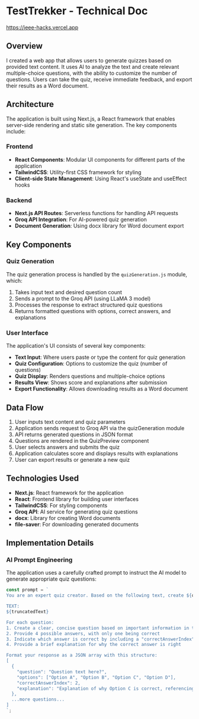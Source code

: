 # TestTrekker - Technical Doc

https://ieee-hacks.vercel.app

## Overview

I created a web app that allows users to generate quizzes based on provided text content. It uses AI to analyze the text and create relevant multiple-choice questions, with the ability to customize the number of questions. Users can take the quiz, receive immediate feedback, and export their results as a Word document.

## Architecture

The application is built using Next.js, a React framework that enables server-side rendering and static site generation. The key components include:

### Frontend

- **React Components**: Modular UI components for different parts of the application
- **TailwindCSS**: Utility-first CSS framework for styling
- **Client-side State Management**: Using React's useState and useEffect hooks

### Backend

- **Next.js API Routes**: Serverless functions for handling API requests
- **Groq API Integration**: For AI-powered quiz generation
- **Document Generation**: Using docx library for Word document export

## Key Components

### Quiz Generation

The quiz generation process is handled by the `quizGeneration.js` module, which:

1. Takes input text and desired question count
2. Sends a prompt to the Groq API (using LLaMA 3 model)
3. Processes the response to extract structured quiz questions
4. Returns formatted questions with options, correct answers, and explanations

### User Interface

The application's UI consists of several key components:

- **Text Input**: Where users paste or type the content for quiz generation
- **Quiz Configuration**: Options to customize the quiz (number of questions)
- **Quiz Display**: Renders questions and multiple-choice options
- **Results View**: Shows score and explanations after submission
- **Export Functionality**: Allows downloading results as a Word document

## Data Flow

1. User inputs text content and quiz parameters
2. Application sends request to Groq API via the quizGeneration module
3. API returns generated questions in JSON format
4. Questions are rendered in the QuizPreview component
5. User selects answers and submits the quiz
6. Application calculates score and displays results with explanations
7. User can export results or generate a new quiz

## Technologies Used

- **Next.js**: React framework for the application
- **React**: Frontend library for building user interfaces
- **TailwindCSS**: For styling components
- **Groq API**: AI service for generating quiz questions
- **docx**: Library for creating Word documents
- **file-saver**: For downloading generated documents

## Implementation Details

### AI Prompt Engineering

The application uses a carefully crafted prompt to instruct the AI model to generate appropriate quiz questions:

```javascript
const prompt = `
You are an expert quiz creator. Based on the following text, create ${questionCount} multiple-choice questions.

TEXT:
${truncatedText}

For each question:
1. Create a clear, concise question based on important information in the text
2. Provide 4 possible answers, with only one being correct
3. Indicate which answer is correct by including a "correctAnswerIndex" field
4. Provide a brief explanation for why the correct answer is right

Format your response as a JSON array with this structure:
[
  {
    "question": "Question text here?",
    "options": ["Option A", "Option B", "Option C", "Option D"],
    "correctAnswerIndex": 2,
    "explanation": "Explanation of why Option C is correct, referencing the text."
  },
  ...more questions...
]
`;
```